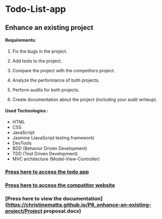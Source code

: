# Todo-List-app

## Enhance an existing project
#### Requirements:

1. Fix the bugs in the project.

2. Add tests to the project.

3. Compare the project with the competitors project.

4. Analyze the performance of both projects.

5. Perform audits for both projects.

6. Create documentation about the project (including your audit writeup).

#### Used Technologies :

- HTML
- CSS
- JavaScript
- Jasmine (JavaScript testing framework)
- DevTools
- BDD (Behavior Driven Development)
- TDD (Test Driven Development)
- MVC architecture (Model-View-Controller)


### [Press here to access the todo app](https://christinematta.github.io/P8_enhance-an-existing-project/)
### [Press here to access the compatitor website](http://todolistme.net)
### [Press here to view the documentation](https://christinematta.github.io/P8_enhance-an-existing-project/Project proposal.docx)
